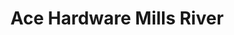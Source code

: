 ---
title: "Ace Hardware Mills River"
url: /mills-river/ace-hardware-mills-river/
shop: doityourself
---